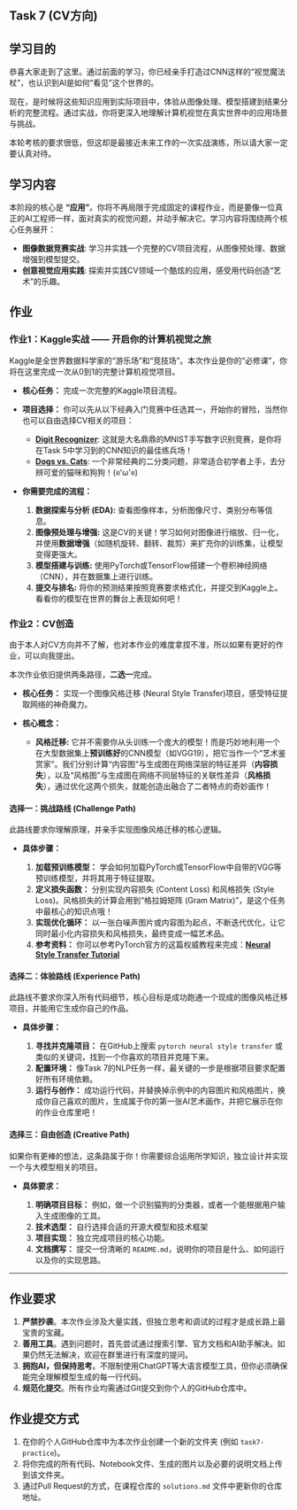 ## **Task 7 (CV方向)**

## **学习目的**

恭喜大家走到了这里。通过前面的学习，你已经亲手打造过CNN这样的“视觉魔法杖”，也认识到AI是如何“看见”这个世界的。

现在，是时候将这些知识应用到实际项目中，体验从图像处理、模型搭建到结果分析的完整流程。通过实战，你将更深入地理解计算机视觉在真实世界中的应用场景与挑战。

本轮考核的要求很低，但这却是最接近未来工作的一次实战演练，所以请大家一定要认真对待。

## **学习内容**

本阶段的核心是 **“应用”**。你将不再局限于完成固定的课程作业，而是要像一位真正的AI工程师一样，面对真实的视觉问题，并动手解决它。学习内容将围绕两个核心任务展开：

* **图像数据竞赛实战**: 学习并实践一个完整的CV项目流程，从图像预处理、数据增强到模型提交。
* **创意视觉应用实践**: 探索并实践CV领域一个酷炫的应用，感受用代码创造“艺术”的乐趣。

## **作业**

### 作业1：Kaggle实战 —— 开启你的计算机视觉之旅

Kaggle是全世界数据科学家的“游乐场”和“竞技场”。本次作业是你的“必修课”，你将在这里完成一次从0到1的完整计算机视觉项目。

* **核心任务：** 完成一次完整的Kaggle项目流程。
* **项目选择：** 你可以先从以下经典入门竞赛中任选其一，开始你的冒险，当然你也可以自由选择CV相关的项目：

  * [**Digit Recognizer**](https://www.kaggle.com/c/digit-recognizer): 这就是大名鼎鼎的MNIST手写数字识别竞赛，是你将在Task 5中学习到的CNN知识的最佳练兵场！
  * [**Dogs vs. Cats**](https://www.kaggle.com/c/dogs-vs-cats): 一个非常经典的二分类问题，非常适合初学者上手，去分辨可爱的猫咪和狗狗！(ฅ'ω'ฅ)
* **你需要完成的流程：**

  1. **数据探索与分析 (EDA):** 查看图像样本，分析图像尺寸、类别分布等信息。
  2. **图像预处理与增强:** 这是CV的关键！学习如何对图像进行缩放、归一化，并使用**数据增强**（如随机旋转、翻转、裁剪）来扩充你的训练集，让模型变得更强大。
  3. **模型搭建与训练:** 使用PyTorch或TensorFlow搭建一个卷积神经网络（CNN），并在数据集上进行训练。
  4. **提交与排名:** 将你的预测结果按照竞赛要求格式化，并提交到Kaggle上。看看你的模型在世界的舞台上表现如何吧！

### 作业2：CV创造

由于本人对CV方向并不了解，也对本作业的难度拿捏不准，所以如果有更好的作业，可以向我提出。

本次作业依旧提供两条路径，**二选一**完成。

* **核心任务：** 实现一个图像风格迁移 (Neural Style Transfer)项目，感受特征提取网络的神奇魔力。
* **核心概念：**

  * **风格迁移:** 它并不需要你从头训练一个庞大的模型！而是巧妙地利用一个在大型数据集上**预训练好**的CNN模型（如VGG19），把它当作一个“艺术鉴赏家”。我们分别计算“内容图”与生成图在网络深层的特征差异（**内容损失**），以及“风格图”与生成图在网络不同层特征的关联性差异（**风格损失**），通过优化这两个损失，就能创造出融合了二者特点的奇妙画作！

#### 选择一：挑战路线 (Challenge Path)

此路线要求你理解原理，并亲手实现图像风格迁移的核心逻辑。

* **具体步骤：**

  1. **加载预训练模型：** 学会如何加载PyTorch或TensorFlow中自带的VGG等预训练模型，并将其用于特征提取。
  2. **定义损失函数：** 分别实现内容损失 (Content Loss) 和风格损失 (Style Loss)。风格损失的计算会用到“格拉姆矩阵 (Gram Matrix)”，是这个任务中最核心的知识点哦！
  3. **实现优化循环：** 以一张白噪声图片或内容图为起点，不断迭代优化，让它同时最小化内容损失和风格损失，最终变成一幅艺术品。
  4. **参考资料：** 你可以参考PyTorch官方的这篇权威教程来完成：[**Neural Style Transfer Tutorial**](https://pytorch.org/tutorials/advanced/neural_style_transfer_tutorial.html)

#### 选择二：体验路线 (Experience Path)

此路线不要求你深入所有代码细节，核心目标是成功跑通一个现成的图像风格迁移项目，并能用它生成你自己的作品。

* **具体步骤：**

  1. **寻找并克隆项目：** 在GitHub上搜索 `pytorch neural style transfer` 或类似的关键词，找到一个你喜欢的项目并克隆下来。
  2. **配置环境：** 像Task 7的NLP任务一样，最关键的一步是根据项目要求配置好所有环境依赖。
  3. **运行与创作：** 成功运行代码，并替换掉示例中的内容图片和风格图片，换成你自己喜欢的图片，生成属于你的第一张AI艺术画作，并把它展示在你的作业仓库里吧！

#### 选择三：自由创造 (Creative Path)

如果你有更棒的想法，这条路属于你！你需要综合运用所学知识，独立设计并实现一个与大模型相关的项目。

* **具体要求：**

  1. **明确项目目标：** 例如，做一个识别猫狗的分类器，或者一个能根据用户输入生成图像的工具。
  2. **技术选型：** 自行选择合适的开源大模型和技术框架
  3. **项目实现：** 独立完成项目的核心功能。
  4. **文档撰写：** 提交一份清晰的 `README.md`，说明你的项目是什么、如何运行以及你的实现思路。

---

## **作业要求**

1. **严禁抄袭**。本次作业涉及大量实践，但独立思考和调试的过程才是成长路上最宝贵的宝藏。
2. **善用工具**。遇到问题时，首先尝试通过搜索引擎、官方文档和AI助手解决。如果仍然无法解决，欢迎在群里进行有深度的提问。
3. **拥抱AI，但保持思考**。不限制使用ChatGPT等大语言模型工具，但你必须确保能完全理解模型生成的每一行代码。
4. **规范化提交**。所有作业均需通过Git提交到你个人的GitHub仓库中。

## **作业提交方式**

1. 在你的个人GitHub仓库中为本次作业创建一个新的文件夹 (例如 `task7-practice`)。
2. 将你完成的所有代码、Notebook文件、生成的图片以及必要的说明文档上传到该文件夹。
3. 通过Pull Request的方式，在课程仓库的 `solutions.md` 文件中更新你的仓库地址。